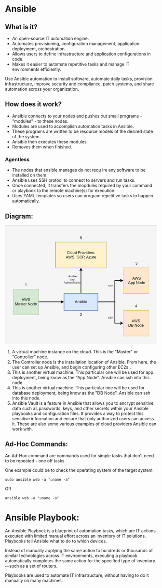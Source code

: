 # Ansible

## What is it?

- An open-source IT automation engine.
- Automates provisioning, configuration management, application deployment, orchestration.
- Allows users to define infrastructure and application configurations in code.
- Makes it easier to automate repetitive tasks and manage IT environments efficiently.

Use Ansible automation to install software, automate daily tasks, provision infrastructure, improve security and compliance, patch systems, and share automation across your organization.

## How does it work?

- Ansible connects to your nodes and pushes out small programs - "modules" - to these nodes.
- Modules are used to accomplish automation tasks in Ansible.
- These programs are written to be resource models of the desired state of the system.
- Ansible then executes these modules.
- Removes them when finished.

### Agentless

- The nodes that ansible manages do not requ    ire any software to be installed on them.
- Ansible uses SSH protocl to connect to servers and run tasks.
- Once connected, it transfers the mopdules required by your command or playbook to the remote machine(s) for execution.
- Uses YAML templates so users can program repetitive tasks to happen automatically.

## Diagram:

![img.png](ansible_images/readme_images/image.png)

1. A virtual machine instance on the cloud. This is the "Master" or "Controller" node.
2. The Controller node is the installation location of Ansible. From here, the user can set up Ansible, and begin configuring other EC2s..
3. This is another virtual machine. This particular one will be used for app deployment, being know as the "App Node". Ansible can ssh into this node.
4. This is another virtual machine. This particular one will be used for database deployment, being know as the "DB Node". Ansible can ssh into this node.
5. Ansible Vault is a feature in Ansible that allows you to encrypt sensitive data such as passwords, keys, and other secrets within your Ansible playbooks and configuration files. It provides a way to protect this sensitive information and ensure that only authorized users can access it. These are also some various examples of cloud providers Ansible can work with.

## Ad-Hoc Commands:

An Ad-Hoc command are commands used for simple tasks that don't need to be repeated - one off tasks.

One example could be to check the operating system of the target system:


```
sudo ansible web -a "uname -a"
```

OR

```
ansible web -a "uname -a"
```


# Ansible Playbook:

An Ansible Playbook is a blueprint of automation tasks, which are IT actions executed with limited manual effort across an inventory of IT solutions. Playbooks tell Ansible what to do to which devices.

Instead of manually applying the same action to hundreds or thousands of similar technologies across IT environments, executing a playbook automatically completes the same action for the specified type of inventory—such as a set of routers.

Playbooks are used to automate IT infrastructure, without having to do it manually on many machines.